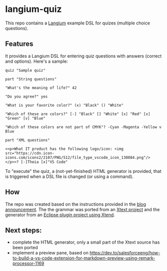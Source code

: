 # langium-quiz
This repo contains a [Langium](https://github.com/langium/langium) example DSL for quizes (multiple choice questions).

## Features
It provides a Langium DSL for entering quiz questions with answers (correct and options). Here's a sample:

```
quiz "Sample quiz"

part "String questions"

"What's the meaning of life?" 42

"Do you agree?" yes

"What is your favorite color?" (x) "Black" () "White"

"Which of these are colors?" [-] "Black" [] "White" [x] "Red" [x] "Green" [v] "Blue"

"Which of these colors are not part of CMYK"? -Cyan -Magenta -Yellow v Blue

part "XML questions"

<<p>What IT product has the following logo/icon: <img src="https://cdn.icon-icons.com/icons2/2107/PNG/512/file_type_vscode_icon_130084.png"/></p>>? [-]Theia [x]"VS Code"
```

To "execute" the quiz, a (not-yet-finished) HTML generator is provided, that is triggered when a DSL file is changed (or using a command).

## How

The repo was created based on the instructions provided in the [blog announcement](https://www.typefox.io/blog/langium-the-new-language-engineering-tool).
The the grammar was ported from an [Xtext project](https://git.it.ntnu.no/projects/TDT4250/repos/quiz/browse/no.hal.pg.quiz.xtext/src/no/hal/pg/quiz/xtext) and
the generator from an [Eclipse plugin project using Xtend](https://gitlab.stud.idi.ntnu.no/TDT4250/examples/-/tree/master/no.hal.quiz.html).

## Next steps:

- complete the HTML generator, only a small part of the Xtext source has been ported
- implement a preview pane, based on https://dev.to/salesforceeng/how-to-build-a-vs-code-extension-for-markdown-preview-using-remark-processor-1169
